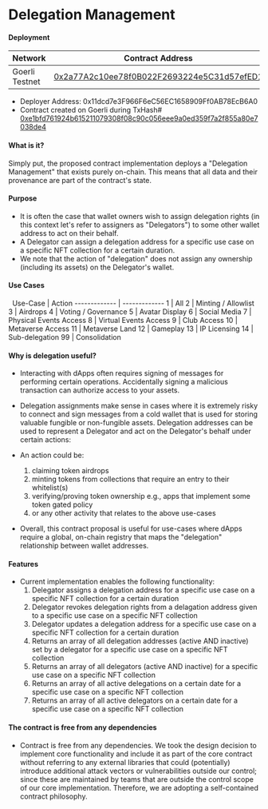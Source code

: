 # Delegation Management


#### Deployment
Network  | Contract Address
------------- | -------------
Goerli Testnet  | [0x2a77A2c10ee78f0B022F2693224e5C31d57efED1](https://goerli.etherscan.io/address/0x2a77a2c10ee78f0b022f2693224e5c31d57efed1)

- Deployer Address: 0x11dcd7e3F966F6eC56EC1658909Ff0AB78EcB6A0
- Contract created on Goerli during TxHash# [0xe1bfd761924b615211079308f08c90c056eee9a0ed359f7a2f855a80e7038de4](https://goerli.etherscan.io/tx/0xe1bfd761924b615211079308f08c90c056eee9a0ed359f7a2f855a80e7038de4)

#### What is it?
Simply put, the proposed contract implementation deploys a "Delegation Management" that exists purely on-chain. This means that all data and their provenance are part of the contract's state.

#### Purpose

- It is often the case that wallet owners wish to assign delegation rights (in this context let's refer to assigners as "Delegators") to some other wallet address to act on their behalf. 
- A Delegator can assign a delegation address for a specific use case on a specific NFT collection for a certain duration.
- We note that the action of "delegation" does not assign any ownership (including its assets) on the Delegator's wallet. 

#### Use Cases
&nbsp;
Use-Case  | Action
------------- | -------------
1  | All
2  | Minting / Allowlist
3 | Airdrops
4 | Voting / Governance
5 | Avatar Display
6 | Social Media
7 | Physical Events Access
8 | Virtual Events Access
9 | Club Access
10 | Metaverse Access
11 | Metaverse Land
12 | Gameplay
13 | IP Licensing
14 | Sub-delegation
99 | Consolidation

#### Why is delegation useful?

- Interacting with dApps often requires signing of messages for performing certain operations. Accidentally signing a malicious transaction can authorize access to your assets.
- Delegation assignments make sense in cases where it is extremely risky to connect and sign messages from a cold wallet that is used for storing valuable fungible or non-fungible assets. Delegation addresses can be used to represent a Delegator and act on the Delegator's behalf under certain actions:

- An action could be:
    1. claiming token airdrops
    2. minting tokens from collections that require an entry to their whitelist(s)
    3. verifying/proving token ownership e.g., apps that implement some token gated policy
    4. or any other activity that relates to the above use-cases
&nbsp;
- Overall, this contract proposal is useful for use-cases where dApps require a global, on-chain registry that maps the "delegation" relationship between wallet addresses. 
	
#### Features

- Current implementation enables the following functionality:
    1. Delegator assigns a delegation address for a specific use case on a specific NFT collection for a certain duration
	2. Delegator revokes delegation rights from a delagation address given to a specific use case on a specific NFT collection
	3. Delegator updates a delegation address for a specific use case on a specific NFT collection for a certain duration
	4. Returns an array of all delegation addresses (active AND inactive) set by a delegator for a specific use case on a specific NFT collection
	5. Returns an array of all delegators (active AND inactive) for a specific use case on a specific NFT collection
	6. Returns an array of all active delegations on a certain date for a specific use case on a specific NFT collection
	7. Returns an array of all active delegators on a certain date for a specific use case on a specific NFT collection

#### The contract is free from any dependencies

- Contract is free from any dependencies. We took the design decision to implement core functionality and include it as part of the core contract without referring to any external libraries that could (potentially) introduce additional attack vectors or vulnerabilities outside our control; since these are maintained by teams that are outside the control scope of our core implementation. Therefore, we are adopting a self-contained contract philosophy.
